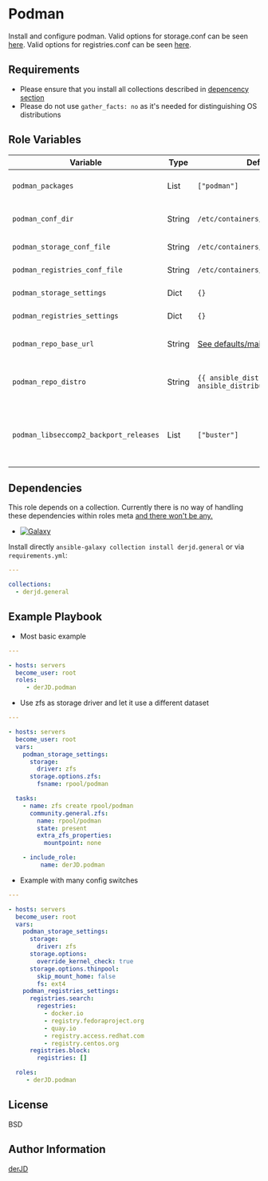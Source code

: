 Podman
======

Install and configure podman.
Valid options for storage.conf can be seen [here](https://github.com/containers/storage/blob/master/docs/containers-storage.conf.5.md).
Valid options for registries.conf can be seen [here](https://github.com/containers/image/blob/master/docs/containers-registries.conf.5.md).

Requirements
------------

* Please ensure that you install all collections described in [depencency section](#dependencies)
* Please do not use `gather_facts: no` as it's needed for distinguishing OS distributions

Role Variables
--------------

| Variable | Type | Default | Description |
| -------- | ---- | ------- | ----------- |
| `podman_packages` | List | `["podman"]` | List of packages to install |
| `podman_conf_dir` | String | `/etc/containers/` | Container config directory |
| `podman_storage_conf_file` | String | `/etc/containers/storage.conf` | Path to storage.conf |
| `podman_registries_conf_file` | String | `/etc/containers/registries.conf` | Path to registries.conf |
| `podman_storage_settings` | Dict | `{}` | Settings for storage.conf |
| `podman_registries_settings` | Dict | `{}` | Settings for registries.conf |
| `podman_repo_base_url` | String | [See defaults/main.yml](defaults/main.yml#L13) | libcontainer's repository URL |
| `podman_repo_distro` | String | `{{ ansible_distribution }}_{{ ansible_distribution_version }}` | String containing Distro and version |
| `podman_libseccomp2_backport_releases` | List | `["buster"]` | List of releases that needs libseccomp2 installed from backports |

Dependencies
------------

This role depends on a collection. Currently there is no way of handling these dependencies within roles meta [and there won't be any.](https://github.com/ansible/ansible/issues/62847#issuecomment-756836439)

* [![Galaxy](https://img.shields.io/static/v1??style=flat&logo=ansible&label=galaxy&message=derJD.general&color=blue)](https://galaxy.ansible.com/derJD/general)

Install directly `ansible-galaxy collection install derjd.general` or via `requirements.yml`:

```yaml
---

collections:
  - derjd.general

```

Example Playbook
----------------

* Most basic example

```yaml
---

- hosts: servers
  become_user: root
  roles:
     - derJD.podman
```

* Use zfs as storage driver and let it use a different dataset

```yaml
---

- hosts: servers
  become_user: root
  vars:
    podman_storage_settings:
      storage:
        driver: zfs
      storage.options.zfs:
        fsname: rpool/podman

  tasks:
    - name: zfs create rpool/podman
      community.general.zfs:
        name: rpool/podman
        state: present
        extra_zfs_properties:
          mountpoint: none

    - include_role: 
         name: derJD.podman
```

* Example with many config switches

```yaml
---

- hosts: servers
  become_user: root
  vars:
    podman_storage_settings:
      storage:
        driver: zfs
      storage.options:
        override_kernel_check: true
      storage.options.thinpool:
        skip_mount_home: false
        fs: ext4
    podman_registries_settings:
      registries.search:
        regestries:
          - docker.io
          - registry.fedoraproject.org
          - quay.io
          - registry.access.redhat.com
          - registry.centos.org
      registries.block:
        registries: []

  roles:
     - derJD.podman
```

License
-------

BSD

Author Information
------------------

[derJD](https://github.com/derJD/)
